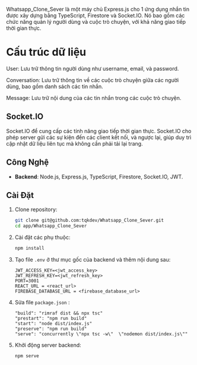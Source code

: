 <p> Whatsapp_Clone_Sever là một máy chủ Express.js cho 1 ứng dụng nhắn tin được xây dựng bằng TypeScript, Firestore và Socket.IO. Nó bao gồm các chức năng quản lý người dùng và cuộc trò chuyện, với khả năng giao tiếp thời gian thực.</p>
<h1>Cấu trúc dữ liệu</h1>
<p>User: Lưu trữ thông tin người dùng như username, email, và password.</p>
<p>Conversation: Lưu trữ thông tin về các cuộc trò chuyện giữa các người dùng, bao gồm danh sách các tin nhắn.</p>
<p>Message: Lưu trữ nội dung của các tin nhắn trong các cuộc trò chuyện.</p>
<h2>Socket.IO</h2>
<p>Socket.IO để cung cấp các tính năng giao tiếp thời gian thực. Socket.IO cho phép server gửi các sự kiện đến các client kết nối, và ngược lại, giúp duy trì cập nhật dữ liệu liên tục mà không cần phải tải lại trang.</p>

## Công Nghệ
- **Backend**: Node.js, Express.js, TypeScript, Firestore, Socket.IO, JWT.

## Cài Đặt

1. Clone repository:

    ```sh
    git clone git@github.com:tqkdev/Whatsapp_Clone_Sever.git
    cd app/Whatsapp_Clone_Sever
    ```

2. Cài đặt các phụ thuộc:

    ```sh
    npm install
    ```

3. Tạo file `.env` ở thư mục gốc của backend và thêm nội dung sau:

    ```env
    JWT_ACCESS_KEY=<jwt_access_key>
    JWT_REFRESH_KEY=<jwt_refresh_key>
    PORT=3001
    REACT_URL = <react_url>
    FIREBASE_DATABASE_URL = <firebase_database_url>
    ```

4. Sửa file `package.json` :
    ```scripts
    "build": "rimraf dist && npx tsc"
    "prestart": "npm run build"
    "start": "node dist/index.js"
    "preserve": "npm run build"
    "serve": "concurrently \"npx tsc -w\"  \"nodemon dist/index.js\""
    ```

4. Khởi động server backend:

    ```sh
    npm serve
    ```
